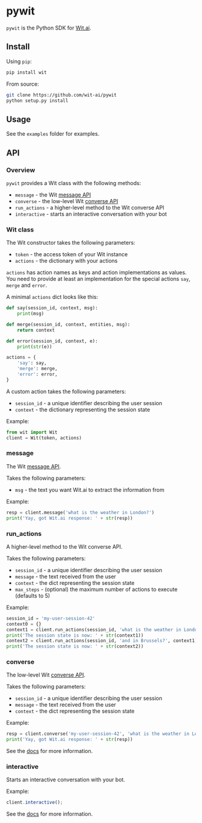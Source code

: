 # pywit

`pywit` is the Python SDK for [Wit.ai](http://wit.ai).

## Install

Using `pip`:
```bash
pip install wit
```

From source:
```bash
git clone https://github.com/wit-ai/pywit
python setup.py install
```

## Usage

See the `examples` folder for examples.

## API

### Overview

`pywit` provides a Wit class with the following methods:
* `message` - the Wit [message API](https://wit.ai/docs/http/20160330#get-intent-via-text-link)
* `converse` - the low-level Wit [converse API](https://wit.ai/docs/http/20160330#converse-link)
* `run_actions` - a higher-level method to the Wit converse API
* `interactive` - starts an interactive conversation with your bot

### Wit class

The Wit constructor takes the following parameters:
* `token` - the access token of your Wit instance
* `actions` - the dictionary with your actions

`actions` has action names as keys and action implementations as values.
You need to provide at least an implementation for the special actions `say`, `merge` and `error`.

A minimal `actions` dict looks like this:
```python
def say(session_id, context, msg):
    print(msg)

def merge(session_id, context, entities, msg):
    return context

def error(session_id, context, e):
    print(str(e))

actions = {
    'say': say,
    'merge': merge,
    'error': error,
}
```

A custom action takes the following parameters:
* `session_id` - a unique identifier describing the user session
* `context` - the dictionary representing the session state

Example:
```python
from wit import Wit
client = Wit(token, actions)
```

### message

The Wit [message API](https://wit.ai/docs/http/20160330#get-intent-via-text-link).

Takes the following parameters:
* `msg` - the text you want Wit.ai to extract the information from

Example:
```python
resp = client.message('what is the weather in London?')
print('Yay, got Wit.ai response: ' + str(resp))
```

### run_actions

A higher-level method to the Wit converse API.

Takes the following parameters:
* `session_id` - a unique identifier describing the user session
* `message` - the text received from the user
* `context` - the dict representing the session state
* `max_steps` - (optional) the maximum number of actions to execute (defaults to 5)

Example:
```python
session_id = 'my-user-session-42'
context0 = {}
context1 = client.run_actions(session_id, 'what is the weather in London?', context0)
print('The session state is now: ' + str(context1))
context2 = client.run_actions(session_id, 'and in Brussels?', context1)
print('The session state is now: ' + str(context2))
```

### converse

The low-level Wit [converse API](https://wit.ai/docs/http/20160330#converse-link).

Takes the following parameters:
* `session_id` - a unique identifier describing the user session
* `message` - the text received from the user
* `context` - the dict representing the session state

Example:
```python
resp = client.converse('my-user-session-42', 'what is the weather in London?', {})
print('Yay, got Wit.ai response: ' + str(resp))
```

See the [docs](https://wit.ai/docs) for more information.

### interactive

Starts an interactive conversation with your bot.

Example:
```js
client.interactive();
```

See the [docs](https://wit.ai/docs) for more information.
